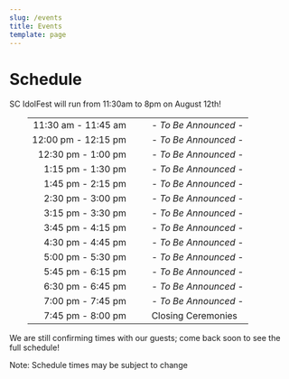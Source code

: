 ```yaml
---
slug: /events
title: Events
template: page
---
```


# Schedule

SC IdolFest will run from 11:30am to 8pm on August 12th! 

<div style="font-size: 200%; margin-left: 32px; cellpadding: 8px;">

|                  | |                       |
|-----------------:|-|-----------------------|
| 11:30 am - 11:45 am | &nbsp;&nbsp;&nbsp; | - _To Be Announced_ -
| 12:00 pm - 12:15 pm | | - _To Be Announced_ -
| 12:30 pm -  1:00 pm | | - _To Be Announced_ -
|  1:15 pm -  1:30 pm | | - _To Be Announced_ -
|  1:45 pm -  2:15 pm | | - _To Be Announced_ -
|  2:30 pm -  3:00 pm | | - _To Be Announced_ -
|  3:15 pm -  3:30 pm | | - _To Be Announced_ -
|  3:45 pm -  4:15 pm | | - _To Be Announced_ -
|  4:30 pm -  4:45 pm | | - _To Be Announced_ -
|  5:00 pm -  5:30 pm | | - _To Be Announced_ -
|  5:45 pm -  6:15 pm | | - _To Be Announced_ -
|  6:30 pm -  6:45 pm | | - _To Be Announced_ -
|  7:00 pm -  7:45 pm | | - _To Be Announced_ -
|  7:45 pm -  8:00 pm | | Closing Ceremonies

</div>

We are still confirming times with our guests; come back soon to see the full schedule!

Note: Schedule times may be subject to change